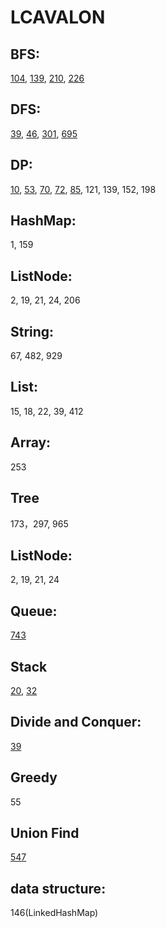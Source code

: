 # LCAVALON
## BFS:
[104](https://github.com/LiEAEX/LCAVALON/blob/master/src/104.%20Maximum%20Depth%20of%20Binary%20Tree_BFS.java), [139](https://github.com/LiEAEX/LCAVALON/blob/master/src/139.%20Word%20Break_BFS%20Approach.java), [210](https://github.com/LiEAEX/LCAVALON/blob/master/src/210.%20Course%20Schedule%20II.java), [226](https://github.com/LiEAEX/LCAVALON/blob/master/src/226.%20Invert%20Binary%20Tree_BFS.java)
## DFS: 
[39](https://github.com/LiEAEX/LCAVALON/blob/master/src/39.%20Combination%20Sum.java), [46](https://github.com/LiEAEX/LCAVALON/blob/master/src/46.%20Permutations.java), [301](https://github.com/LiEAEX/LCAVALON/blob/master/src/301.%20Remove%20Invalid%20Parentheses_DFS.java), [695](https://github.com/LiEAEX/LCAVALON/blob/master/src/695.%20Max%20Area%20of%20Island.java)
## DP:
[10](https://github.com/LiEAEX/LCAVALON/blob/master/src/10.%20Regular%20Expression%20Matching.java), [53](https://github.com/LiEAEX/LCAVALON/blob/master/src/53.%20Maximum%20Subarray_DP.java), [70](https://github.com/LiEAEX/LCAVALON/blob/master/src/70.%20Climbing%20Stairs.java), [72](https://github.com/LiEAEX/LCAVALON/blob/master/src/72.%20Edit%20Distance_DP.java), [85](https://github.com/LiEAEX/LCAVALON/blob/master/src/85.%20Maximal%20Rectangle_DP.java), 121, 139, 152, 198
## HashMap: 
1, 159
## ListNode: 
2, 19, 21, 24, 206
## String: 
67, 482, 929
## List:
15, 18, 22, 39, 412
## Array:
253
## Tree
173，297, 965
## ListNode:
2, 19, 21, 24
## Queue:
[743](https://github.com/LiEAEX/LCAVALON/blob/master/src/743.%20Network%20Delay%20Time.java)
## Stack
[20](https://github.com/LiEAEX/LCAVALON/blob/master/src/20.%20Valid%20Parentheses.java), [32](https://github.com/LiEAEX/LCAVALON/blob/master/src/32.%20Longest%20Valid%20Parentheses.java)
## Divide and Conquer:
[39](https://github.com/LiEAEX/LCAVALON/blob/master/src/23.%20Merge%20k%20Sorted%20Lists.java)
## Greedy
55
## Union Find
[547](https://github.com/LiEAEX/LCAVALON/blob/master/src/547.%20Friend%20Circles_Union_Find.java)
## data structure:
146(LinkedHashMap)
